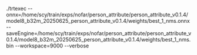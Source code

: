 ./trtexec --onnx=/home/scy/train/exps/nofar/person_attribute/person_attribute_v0.1.4/model8_b32m_20250625_person_attribute_v0.1.4/weights/best_1_nms.onnx    --saveEngine=/home/scy/train/exps/nofar/person_attribute/person_attribute_v0.1.4/model8_b32m_20250625_person_attribute_v0.1.4/weights/best_1_nms.bin --workspace=9000 --verbose
